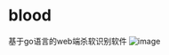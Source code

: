 # blood
基于go语言的web端杀软识别软件
![image](https://github.com/user-attachments/assets/5e0d00e6-ba98-4d75-adf1-d7379a796256)
